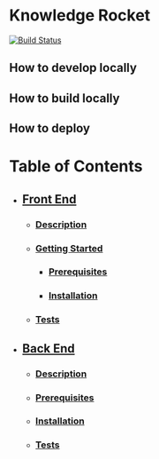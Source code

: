 # Knowledge Rocket

[![Build Status](https://travis-ci.org/Lambda-School-Labs/CS9-KnowledgeRocket.svg?branch=master)](https://travis-ci.org/Lambda-School-Labs/CS9-KnowledgeRocket)

## How to develop locally

## How to build locally

## How to deploy

# Table of Contents

-   ## [Front End](./client/README.md)

    -   ### [Description](./client/README.md#description)
    -   ### [Getting Started](./client/README.md#getting-started)
        -   ### [Prerequisites](./client/README.md#prerequisites)
        -   ### [Installation](./client/README.md#installation)
    -   ### [Tests](./client/README.md#tests)

-   ## [Back End](./server/README.md)

    -   ### [Description](./server#description)
    -   ### [Prerequisites](./server#prerequisites)
    -   ### [Installation](./server#installation)
    -   ### [Tests](./server#tests)
